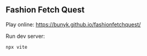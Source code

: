 ## Fashion Fetch Quest

Play online: https://bunyk.github.io/fashionfetchquest/

Run dev server:

```
npx vite
```

